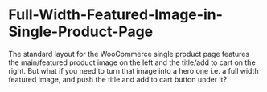 # Full-Width-Featured-Image-in-Single-Product-Page
The standard layout for the WooCommerce single product page features the main/featured product image on the left and the title/add to cart on the right. But what if you need to turn that image into a hero one i.e. a full width featured image, and push the title and add to cart button under it?
